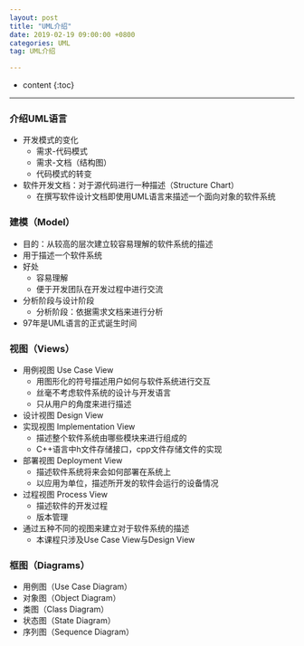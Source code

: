 ```yaml
---
layout: post
title: "UML介绍"
date: 2019-02-19 09:00:00 +0800
categories: UML
tag: UML介绍

---
```

* content
{:toc}
---

### 介绍UML语言
- 开发模式的变化
    - 需求-代码模式
    - 需求-文档（结构图）
    - 代码模式的转变
- 软件开发文档：对于源代码进行一种描述（Structure Chart）
    - 在撰写软件设计文档即使用UML语言来描述一个面向对象的软件系统

<!-- more -->

### 建模（Model）
- 目的：从较高的层次建立较容易理解的软件系统的描述
- 用于描述一个软件系统
- 好处
    - 容易理解
    - 便于开发团队在开发过程中进行交流
- 分析阶段与设计阶段
    - 分析阶段：依据需求文档来进行分析
- 97年是UML语言的正式诞生时间

### 视图（Views）
- 用例视图 Use Case View
    - 用图形化的符号描述用户如何与软件系统进行交互
    - 丝毫不考虑软件系统的设计与开发语言
    - 只从用户的角度来进行描述
- 设计视图 Design View
- 实现视图 Implementation View
    - 描述整个软件系统由哪些模块来进行组成的
    - C++语言中h文件存储接口，cpp文件存储文件的实现
- 部署视图 Deployment View
    - 描述软件系统将来会如何部署在系统上
    - 以应用为单位，描述所开发的软件会运行的设备情况
- 过程视图 Process View
    - 描述软件的开发过程
    - 版本管理
- 通过五种不同的视图来建立对于软件系统的描述
    - 本课程只涉及Use Case View与Design View

### 框图（Diagrams）
- 用例图（Use Case Diagram）
- 对象图（Object Diagram）
- 类图（Class Diagram）
- 状态图（State Diagram）
- 序列图（Sequence Diagram）
